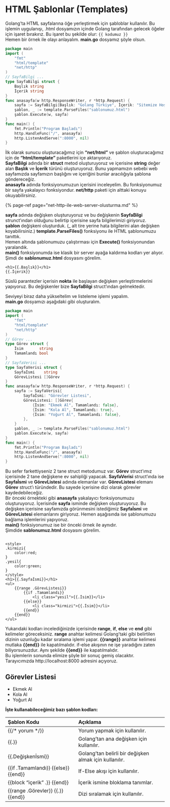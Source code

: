 # HTML Şablonlar \(Templates\)

Golang’ta HTML sayfalarına öğe yerleştirmek için şabloblar kullanılır. Bu işlemin uygulanışı, .html dosyamızın içinde Golang tarafından gelecek öğeler için işaret bırakırız. Bu işaret bu şekilde olur: `{{ kodumuz }}`  
Hemen bir örnek ile olayı anlayalım. **main.go** dosyamız şöyle olsun.

```go
package main
import (
	"fmt"
	"html/template"
	"net/http"
)
// SayfaBilgi ...
type SayfaBilgi struct {
	Başlık string
	İçerik string
}
func anasayfa(w http.ResponseWriter, r *http.Request) {
	sayfa := SayfaBilgi{Başlık: "Golang Türkiye", İçerik: "Sitemize Hoşgeldiniz"}
	şablon, _ := template.ParseFiles("sablonumuz.html")
	şablon.Execute(w, sayfa)
}
func main() {
	fmt.Println("Program Başladı")
	http.HandleFunc("/", anasayfa)
	http.ListenAndServe(":8000", nil)
}
```

İlk olarak sunucu oluşturacağımız için **“net/html”** ve şablon oluşturacağımız için de **“html/template”** paketlerini içe aktarıyoruz.  
**SayfaBilgi** adında bir **struct** metod oluşturuyoruz ve içerisine **string** değer alan **Başlık** ve **İçerik** türünü oluşturuyoruz. Bunu yapmamızın sebebi web sayfamızda sayfamızın başlığını ve içeriğini bunlar aracılığıyla şablona göndereceğiz.  
**anasayfa** adında fonksiyonumuzun içerisini inceleyelim. Bu fonksiyonumuz bir sayfa yakalayıcı fonksiyondur. **net/http** paketi için alttaki konuyu okuyabilirsiniz.

{% page-ref page="net-http-ile-web-server-olusturma.md" %}

**sayfa** adında değişken oluşturuyoruz ve bu değişkenin **SayfaBilgi** strunct’ından olduğunu belirtip içerisine sayfa bilgilerimizi giriyoruz.  
**şablon** değişkeni oluşturduk. \(\_ alt tire yerine hata bilgilerini alan değişken koyabilirsiniz.\) **template.ParseFiles\(\)** fonksiyonu ile HTML şablonumuzu tanıttık.  
Hemen altında şablonumuzu çalıştırması için **Execute\(\)** fonksiyonundan yaralandık.  
**main\(\)** fonksiyonumda ise klasik bir server ayağa kaldırma kodları yer alıyor.  
Şimdi de **sablonumuz.html** dosyasını görelim.

```markup
<h1>{{.Başlık}}</h1>
{{.İçerik}}
```

Süslü parantezler içerisin **nokta** ile başlayan değişken yerleştirmelerini yapıyoruz. Bu değişkenler bize **SayfaBilgi** struct’ından gelmektedir.  
   
Seviyeyi biraz daha yükseltelim ve listeleme işlemi yapalım.  
**main.go** dosyamızı aşağıdaki gibi oluşturalım.

```go
package main
import (
	"fmt"
	"html/template"
	"net/http"
)
// Görev ...
type Görev struct {
	İsim       string
	Tamamlandı bool
}
// SayfaVerisi ...
type SayfaVerisi struct {
	Sayfaİsmi    string
	GörevListesi []Görev
}
func anasayfa(w http.ResponseWriter, r *http.Request) {
	sayfa := SayfaVerisi{
		Sayfaİsmi: "Görevler Listesi",
		GörevListesi: []Görev{
			{İsim: "Ekmek Al", Tamamlandı: false},
			{İsim: "Kola Al", Tamamlandı: true},
			{İsim: "Yoğurt Al", Tamamlandı: false},
		},
	}
	şablon, _ := template.ParseFiles("sablonumuz.html")
	şablon.Execute(w, sayfa)
}
func main() {
	fmt.Println("Program Başladı")
	http.HandleFunc("/", anasayfa)
	http.ListenAndServe(":8000", nil)
}
```

Bu sefer farkettiyseniz 2 tane struct metodumuz var. **Görev** struct’ımız içerisinde 2 tane değişkene ev sahipliği yapacak. **SayfaVerisi** struct’ında ise **Sayfaİsmi** ve **GörevListesi** adında elemanlar var. **GörevListesi** elemanı **Görev** struct’ı türündedir. Bu sayede içerisine dizi olarak görevler kaydedebileceğiz.  
Bir önceki örnekteki gibi **anasayfa** yakalayıcı fonksiyonumuzu oluşturuyoruz. İçerisinde **sayfa** isminde değişken oluşturuyoruz. Bu değişken içerisine sayfamızda görünmesini istediğimiz **Sayfaİsmi** ve **GörevListesi** elemanlarını giriyoruz. Hemen aşağısında ise şablonumuzu bağlama işlemlerini yapıyoruz.  
**main\(\)** fonksiyonumuz ise bir önceki örnek ile aynıdır.  
Şimdide **sablonumuz.html** dosyasını görelim.

```markup

<style>
.kirmizi{
    color:red;
}
.yesil{
    color:green;
}
</style>
<h1>{{.Sayfaİsmi}}</h1>
<ul>
    {{range .GörevListesi}}
        {{if .Tamamlandı}}
            <li class="yesil">{{.İsim}}</li>
        {{else}}
            <li class="kirmizi">{{.İsim}}</li>
        {{end}}
    {{end}}
</ul>
```

Yukarıdaki kodları incelediğinizde içerisinde **range**, **if**, **else** ve **end** gibi kelimeler göreceksiniz. **range** anahtar kelimesi Golang’taki gibi belirtilen dizinin uzunluğu kadar sıralama işlemi yapar. **{{range}}** anahtar kelimesi mutlaka **{{end}}** ile kapatılmalıdır. if-else akışının ne işe yaradığını zaten biliyorsunuzdur. Aynı şekilde **{{end}}** ile kapatılmalıdır.  
Bu işlemlerin sonunda elimize şöyle bir sonuç gemiş olacaktır.  
Tarayıcımızda http://localhost:8000 adresini açıyoruz.

## Görevler Listesi

* Ekmek Al
* Kola Al
* Yoğurt Al



**İşte kullanabileceğimiz bazı şablon kodları:**  


| Şablon Kodu | Açıklama |
| :--- | :--- |
| {{/\* yorum \*/}} | Yorum yapmak için kullanılır. |
| {{.}} | Golang’tan ana değişken için kullanılır. |
| {{.Değişkenİsmi}} | Golang’tan belirli bir değişken almak için kullanılır. |
| {{if .Tamamlandı}} {{else}} {{end}} | If-Else akışı için kullanılır. |
| {{block “içerik” .}} {{end}} | İçerik ismine bloklama tanımlar. |
| {{range .Görevler}} {{.}} {{end}} | Dizi sıralamak için kullanılır. |

